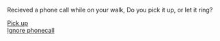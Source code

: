 Recieved a phone call while on your walk, Do you pick it up, or let it ring?

[Pick up](situations/store.md)
<br>
[Ignore phonecall](situations/familiar-voice.md)